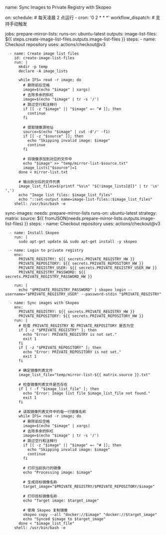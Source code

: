 name: Sync Images to Private Registry with Skopeo

on:
  schedule:
    # 每天凌晨 2 点运行
    - cron: '0 2 * * *'
  workflow_dispatch: # 支持手动触发

jobs:
  prepare-mirror-lists:
    runs-on: ubuntu-latest
    outputs:
      image-list-files: ${{ steps.create-image-list-files.outputs.image-list-files }}
    steps:
      - name: Checkout repository
        uses: actions/checkout@v3

      - name: Create image list files
        id: create-image-list-files
        run: |
          mkdir -p temp
          declare -A image_lists

          while IFS= read -r image; do
            # 删除前后空格
            image=$(echo "$image" | xargs)
            # 去除多余的斜杠
            image=$(echo "$image" | tr -s '/')
            # 跳过空行和注释行
            if [[ -z "$image" || "$image" =~ ^# ]]; then
              continue
            fi

            # 提取镜像源地址
            source=$(echo "$image" | cut -d'/' -f1)
            if [[ -z "$source" ]]; then
              echo "Skipping invalid image: $image"
              continue
            fi

            # 将镜像添加到对应的文件中
            echo "$image" >> "temp/mirror-list-$source.txt"
            image_lists["$source"]=1
          done < mirror-list.txt

          # 输出拆分后的文件列表
          image_list_files=$(printf "%s\n" "${!image_lists[@]}" | tr '\n' ',')
          echo "Image list files: $image_list_files"
          echo "::set-output name=image-list-files::$image_list_files"
        shell: /usr/bin/bash -e

  sync-images:
    needs: prepare-mirror-lists
    runs-on: ubuntu-latest
    strategy:
      matrix:
        source: ${{ fromJSON(needs.prepare-mirror-lists.outputs.image-list-files) }}
    steps:
      - name: Checkout repository
        uses: actions/checkout@v3

      - name: Install Skopeo
        run: |
          sudo apt-get update && sudo apt-get install -y skopeo

      - name: Login to private registry
        env:
          PRIVATE_REGISTRY: ${{ secrets.PRIVATE_REGISTRY_HW }}
          PRIVATE_REPOSITORY: ${{ secrets.PRIVATE_REPOSITORY_HW }}
          PRIVATE_REGISTRY_USER: ${{ secrets.PRIVATE_REGISTRY_USER_HW }}
          PRIVATE_REGISTRY_PASSWORD: ${{ secrets.PRIVATE_REGISTRY_PASSWORD_HW }}

        run: |
          echo "$PRIVATE_REGISTRY_PASSWORD" | skopeo login --username="$PRIVATE_REGISTRY_USER" --password-stdin "$PRIVATE_REGISTRY"

      - name: Sync images with Skopeo
        env:
          PRIVATE_REGISTRY: ${{ secrets.PRIVATE_REGISTRY_HW }}
          PRIVATE_REPOSITORY: ${{ secrets.PRIVATE_REPOSITORY_HW }}
        run: |
          # 检查 PRIVATE_REGISTRY 和 PRIVATE_REPOSITORY 是否为空
          if [ -z "$PRIVATE_REGISTRY" ]; then
            echo "Error: PRIVATE_REGISTRY is not set."
            exit 1
          fi
          if [ -z "$PRIVATE_REPOSITORY" ]; then
            echo "Error: PRIVATE_REPOSITORY is not set."
            exit 1
          fi

          # 确定镜像列表文件
          image_list_file="temp/mirror-list-${{ matrix.source }}.txt"

          # 检查镜像列表文件是否存在
          if [ ! -f "$image_list_file" ]; then
            echo "Error: Image list file $image_list_file not found."
            exit 1
          fi

          # 读取镜像列表文件中的每一行镜像名称
          while IFS= read -r image; do
            # 删除前后空格
            image=$(echo "$image" | xargs)
            # 去除多余的斜杠
            image=$(echo "$image" | tr -s '/')
            # 跳过空行和注释行
            if [[ -z "$image" || "$image" =~ ^# ]]; then
              echo "Skipping invalid image: $image"
              continue
            fi

            # 打印当前执行的镜像
            echo "Processing image: $image"

            # 生成目标镜像名称
            target_image="$PRIVATE_REGISTRY/$PRIVATE_REPOSITORY/$image"

            # 打印目标镜像名称
            echo "Target image: $target_image"

            # 使用 Skopeo 复制镜像
            skopeo copy --all "docker://$image" "docker://$target_image"
            echo "Synced $image to $target_image"
          done < "$image_list_file"
        shell: /usr/bin/bash -e